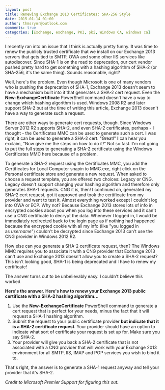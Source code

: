 ```yaml
---
layout: post
title: Renewing Exchange 2013 Certificates: SHA-256 Style
date: 2015-01-14 01:00
author: thmsrynr@outlook.com
comments: true
categories: [Exchange, exchange, PKI, pki, Windows CA, windows ca]
---
```

I recently ran into an issue that I think is actually pretty funny. It was time to renew the publicly trusted certificate that we install on our Exchange 2013 servers that gets tied to SMTP, OWA and some other IIS services like autodiscover. Since SHA-1 is on the road to deprecation, our cert vendor pushed pretty hard to get something with a hashing algorithm of SHA-2 (or SHA-256, it's the same thing). Sounds reasonable, right?

Well, here's the problem. Even though Microsoft is one of many vendors who is pushing the deprecation of SHA-1, Exchange 2013 doesn't seem to have a mechanism built into it that generates a SHA-2 cert request. Even the <strong>New-ExchangeCertificate</strong> PowerShell command doesn't have a way to change which hashing algorithm is used. Windows 2008 R2 and later support SHA-2 but at the time of writing this article, Exchange 2013 doesn't have a way to generate such a request.

There are other ways to generate cert requests, though. Since Windows Server 2012 R2 supports SHA-2, and even SHA-2 certificates, perhaps - I thought - the Certificates MMC can be used to generate such a cert. I was right, it can be used to generate a SHA-2 cert. "Great!" I can hear you exclaim, "Now give me the steps on how to do it!" Not so fast. I'm not going to put the full steps to generating a SHA-2 certificate using the Windows Certificates MMC here because of a problem.

To generate a SHA-2 request using the Certificates MMC, you add the Certificates for Local Computer snapin to MMC.exe, right click on the Personal certificate store and generate a new request. When asked to choose a request template, you are offered two choices: Legacy or CNG. Legacy doesn't support changing your hashing algorithm and therefore only generates SHA-1 requests. CNG it is, then! I continued on, generated my SHA-2 cert request, got it approved and took the certificate from my provider and went to test it. Almost everything worked except I couldn't log into OWA or ECP. Why not? Because Exchange 2013 stores lots of info in encrypted cookies about you when you log into these services and it can't use a CNG certificate to decrypt the data. Whenever I logged in, I would be immediately redirected back to the login page as if nothing had happened because the encrypted cookie with all my info (like "you logged in as <em>username</em>") couldn't be decrypted since Exchange 2013 can't use the CNG provider in Windows 2012 R2.

How else can you generate a SHA-2 certificate request, then? The Windows MMC requires you to associate it with a CNG provider that Exchange 2013 can't use and Exchange 2013 doesn't allow you to create a SHA-2 request? This isn't looking good, SHA-1 is being deprecated and I have to renew my certificate!

The answer turns out to be unbelievably easy. I couldn't believe this worked.

<strong>Here's the answer. Here's how to renew your Exchange 2013 public certificate with a SHA-2 hashing algorithm...</strong>

<ol>
    <li>Use the <strong>New-ExchangeCertificate</strong> PowerShell command to generate a cert request that is perfect for your needs, minus the fact that it will request a SHA-1 hashing algorithm.</li>
    <li>Submit the request to your public certificate provider <strong>but indicate that it is a SHA-2 certificate request. </strong>Your provider should have an option to indicate what sort of certificate your request is set up for. Make sure you say SHA-2.</li>
    <li>Your provider will give you back a SHA-2 certificate that is not associated with a CNG provider that will work with your Exchange 2013 environment for all SMTP, IIS, IMAP and POP services you wish to bind it to.</li>
</ol>

That's right, the answer is to generate a SHA-1 request anyway and tell your provider that it's SHA-2.

<em>Credit to Microsoft Premier Support for figuring this out.</em>
